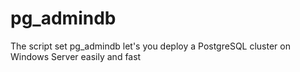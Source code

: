 # pg_admindb
The script set pg_admindb let's you deploy a PostgreSQL cluster on Windows Server easily and fast
